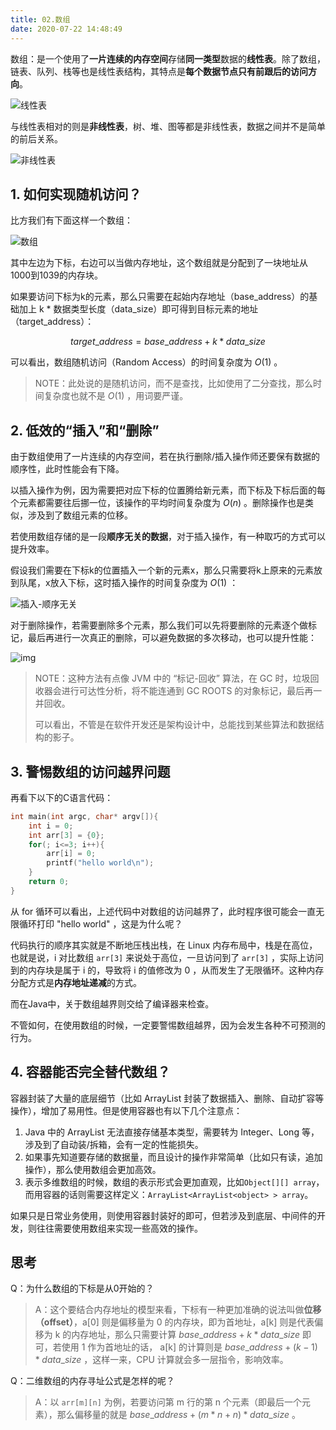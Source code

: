 ```yaml
---
title: 02.数组
date: 2020-07-22 14:48:49
---
```

数组：是一个使用了**一片连续的内存空间**存储**同一类型**数据的**线性表**。除了数组，链表、队列、栈等也是线性表结构，其特点是**每个数据节点只有前跟后的访问方向**。

![&#x7EBF;&#x6027;&#x8868;](https://static001.geekbang.org/resource/image/b6/77/b6b71ec46935130dff5c4b62cf273477.jpg)

与线性表相对的则是**非线性表**，树、堆、图等都是非线性表，数据之间并不是简单的前后关系。

![&#x975E;&#x7EBF;&#x6027;&#x8868;](https://static001.geekbang.org/resource/image/6e/69/6ebf42641b5f98f912d36f6bf86f6569.jpg)

## 1. 如何实现随机访问？

比方我们有下面这样一个数组：

![&#x6570;&#x7EC4;](https://static001.geekbang.org/resource/image/98/c4/98df8e702b14096e7ee4a5141260cdc4.jpg)

其中左边为下标，右边可以当做内存地址，这个数组就是分配到了一块地址从1000到1039的内存块。

如果要访问下标为k的元素，那么只需要在起始内存地址（base\_address）的基础加上 k * 数据类型长度（data\_size）即可得到目标元素的地址（target\_address）：

$$
target\_address=base\_address+k*data\_size
$$

可以看出，数组随机访问（Random Access）的时间复杂度为 $O(1)$ 。

> NOTE：此处说的是随机访问，而不是查找，比如使用了二分查找，那么时间复杂度也就不是 $O(1)$ ，用词要严谨。

## 2. 低效的“插入”和“删除”

由于数组使用了一片连续的内存空间，若在执行删除/插入操作师还要保有数据的顺序性，此时性能会有下降。

以插入操作为例，因为需要把对应下标的位置腾给新元素，而下标及下标后面的每个元素都需要往后挪一位，该操作的平均时间复杂度为 $O(n)$ 。删除操作也是类似，涉及到了数组元素的位移。

若使用数组存储的是一段**顺序无关的数据**，对于插入操作，有一种取巧的方式可以提升效率。

假设我们需要在下标k的位置插入一个新的元素x，那么只需要将k上原来的元素放到队尾，x放入下标，这时插入操作的时间复杂度为 $O(1)$ ：

![&#x63D2;&#x5165;-&#x987A;&#x5E8F;&#x65E0;&#x5173;](https://static001.geekbang.org/resource/image/3f/dc/3f70b4ad9069ec568a2caaddc231b7dc.jpg)

对于删除操作，若需要删除多个元素，那么我们可以先将要删除的元素逐个做标记，最后再进行一次真正的删除，可以避免数据的多次移动，也可以提升性能：

![img](https://static001.geekbang.org/resource/image/b6/e5/b69b8c5dbf6248649ddab7d3e7cfd7e5.jpg)

> NOTE：这种方法有点像 JVM 中的 “标记-回收” 算法，在 GC 时，垃圾回收器会进行可达性分析，将不能连通到 GC ROOTS 的对象标记，最后再一并回收。
>
> 可以看出，不管是在软件开发还是架构设计中，总能找到某些算法和数据结构的影子。

## 3. 警惕数组的访问越界问题

再看下以下的C语言代码：

```c
int main(int argc, char* argv[]){
    int i = 0;
    int arr[3] = {0};
    for(; i<=3; i++){
        arr[i] = 0;
        printf("hello world\n");
    }
    return 0;
}
```

从 for 循环可以看出，上述代码中对数组的访问越界了，此时程序很可能会一直无限循环打印 "hello world" ，这是为什么呢？

代码执行的顺序其实就是不断地压栈出栈，在 Linux 内存布局中，栈是在高位，也就是说，i 对比数组 `arr[3]` 来说处于高位，一旦访问到了 `arr[3]` ，实际上访问到的内存块是属于 i 的，导致将 i 的值修改为 0 ，从而发生了无限循环。这种内存分配方式是**内存地址递减**的方式。

而在Java中，关于数组越界则交给了编译器来检查。

不管如何，在使用数组的时候，一定要警惕数组越界，因为会发生各种不可预测的行为。

## 4. 容器能否完全替代数组？

容器封装了大量的底层细节（比如 ArrayList 封装了数据插入、删除、自动扩容等操作），增加了易用性。但是使用容器也有以下几个注意点：

1. Java 中的 ArrayList 无法直接存储基本类型，需要转为 Integer、Long 等，涉及到了自动装/拆箱，会有一定的性能损失。
2. 如果事先知道要存储的数据量，而且设计的操作非常简单（比如只有读，追加操作），那么使用数组会更加高效。
3. 表示多维数组的时候，数组的表示形式会更加直观，比如`Object[][] array`，而用容器的话则需要这样定义：`ArrayList<ArrayList<object> > array`。

如果只是日常业务使用，则使用容器封装好的即可，但若涉及到底层、中间件的开发，则往往需要使用数组来实现一些高效的操作。

## 思考

Q：为什么数组的下标是从0开始的？

> A：这个要结合内存地址的模型来看，下标有一种更加准确的说法叫做**位移（offset）**，a\[0\] 则是偏移量为 0 的内存块，即为首地址，a\[k\] 则是代表偏移为 k 的内存地址，那么只需要计算 $base\_address+k*data\_size$ 即可，若使用 1 作为首地址的话， a\[k\] 的计算则是 $base\_address+(k-1)*data\_size$ ，这样一来，CPU 计算就会多一层指令，影响效率。

Q：二维数组的内存寻址公式是怎样的呢？

> A：以 `arr[m][n]` 为例，若要访问第 m 行的第 n 个元素（即最后一个元素），那么偏移量的就是 $base\_address+(m*n+n)*data\_size$ 。

